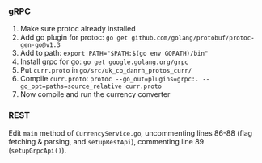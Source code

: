 
### gRPC

1. Make sure protoc already installed
2. Add go plugin for protoc: `go get github.com/golang/protobuf/protoc-gen-go@v1.3`
  1. Add to path: `export PATH="$PATH:$(go env GOPATH)/bin"`
4. Install grpc for go: `go get google.golang.org/grpc`
5. Put `curr.proto` in `go/src/uk_co_danrh_protos_curr/`
6. Compile `curr.proto`: `protoc --go_out=plugins=grpc:. --go_opt=paths=source_relative curr.proto`
7. Now compile and run the currency converter

### REST

Edit `main` method of `CurrencyService.go`, uncommenting lines 86-88 (flag fetching & parsing, and `setupRestApi`), commenting line 89 (`setupGrpcApi()`). 
